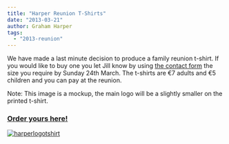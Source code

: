 ```yaml
---
title: "Harper Reunion T-Shirts"
date: "2013-03-21"
author: Graham Harper
tags:
  - "2013-reunion"
---
```


We have made a last minute decision to produce a family reunion t-shirt. If you would like to buy one you let Jill know by using [the contact form](http://harperfamily.ie/contact/ "Contact") the size you require by Sunday 24th March. The t-shirts are €7 adults and €5 children and you can pay at the reunion.

Note: This image is a mockup, the main logo will be a slightly smaller on the printed t-shirt.

### [Order yours here!](http://harperfamily.ie/contact/ "Contact")

[![harperlogotshirt](images/harperlogotshirt.jpg)](http://harperfamily.ie/wp-content/uploads/2013/03/harperlogotshirt.jpg)
